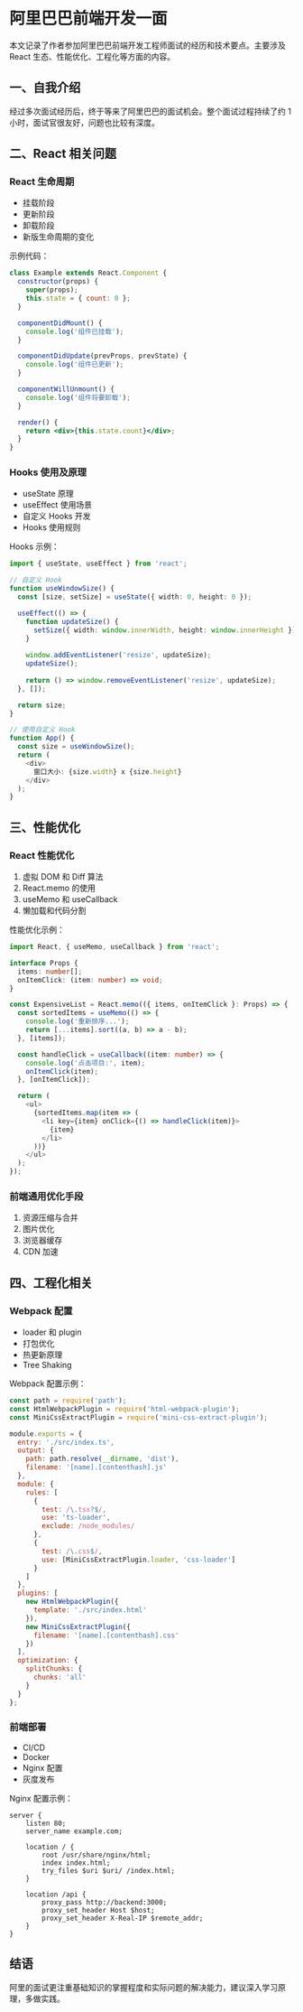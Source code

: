 # 阿里巴巴前端开发一面

本文记录了作者参加阿里巴巴前端开发工程师面试的经历和技术要点。主要涉及 React 生态、性能优化、工程化等方面的内容。

## 一、自我介绍

经过多次面试经历后，终于等来了阿里巴巴的面试机会。整个面试过程持续了约 1 小时，面试官很友好，问题也比较有深度。

## 二、React 相关问题

### React 生命周期
- 挂载阶段
- 更新阶段
- 卸载阶段
- 新版生命周期的变化

示例代码：

```jsx
class Example extends React.Component {
  constructor(props) {
    super(props);
    this.state = { count: 0 };
  }

  componentDidMount() {
    console.log('组件已挂载');
  }

  componentDidUpdate(prevProps, prevState) {
    console.log('组件已更新');
  }

  componentWillUnmount() {
    console.log('组件将要卸载');
  }

  render() {
    return <div>{this.state.count}</div>;
  }
}
```

### Hooks 使用及原理
- useState 原理
- useEffect 使用场景
- 自定义 Hooks 开发
- Hooks 使用规则

Hooks 示例：

```typescript
import { useState, useEffect } from 'react';

// 自定义 Hook
function useWindowSize() {
  const [size, setSize] = useState({ width: 0, height: 0 });

  useEffect(() => {
    function updateSize() {
      setSize({ width: window.innerWidth, height: window.innerHeight });
    }
    
    window.addEventListener('resize', updateSize);
    updateSize();
    
    return () => window.removeEventListener('resize', updateSize);
  }, []);

  return size;
}

// 使用自定义 Hook
function App() {
  const size = useWindowSize();
  return (
    <div>
      窗口大小: {size.width} x {size.height}
    </div>
  );
}
```

## 三、性能优化

### React 性能优化
1. 虚拟 DOM 和 Diff 算法
2. React.memo 的使用
3. useMemo 和 useCallback
4. 懒加载和代码分割

性能优化示例：

```typescript
import React, { useMemo, useCallback } from 'react';

interface Props {
  items: number[];
  onItemClick: (item: number) => void;
}

const ExpensiveList = React.memo(({ items, onItemClick }: Props) => {
  const sortedItems = useMemo(() => {
    console.log('重新排序...');
    return [...items].sort((a, b) => a - b);
  }, [items]);

  const handleClick = useCallback((item: number) => {
    console.log('点击项目:', item);
    onItemClick(item);
  }, [onItemClick]);

  return (
    <ul>
      {sortedItems.map(item => (
        <li key={item} onClick={() => handleClick(item)}>
          {item}
        </li>
      ))}
    </ul>
  );
});
```

### 前端通用优化手段
1. 资源压缩与合并
2. 图片优化
3. 浏览器缓存
4. CDN 加速

## 四、工程化相关

### Webpack 配置
- loader 和 plugin
- 打包优化
- 热更新原理
- Tree Shaking

Webpack 配置示例：

```javascript
const path = require('path');
const HtmlWebpackPlugin = require('html-webpack-plugin');
const MiniCssExtractPlugin = require('mini-css-extract-plugin');

module.exports = {
  entry: './src/index.ts',
  output: {
    path: path.resolve(__dirname, 'dist'),
    filename: '[name].[contenthash].js'
  },
  module: {
    rules: [
      {
        test: /\.tsx?$/,
        use: 'ts-loader',
        exclude: /node_modules/
      },
      {
        test: /\.css$/,
        use: [MiniCssExtractPlugin.loader, 'css-loader']
      }
    ]
  },
  plugins: [
    new HtmlWebpackPlugin({
      template: './src/index.html'
    }),
    new MiniCssExtractPlugin({
      filename: '[name].[contenthash].css'
    })
  ],
  optimization: {
    splitChunks: {
      chunks: 'all'
    }
  }
};
```

### 前端部署
- CI/CD
- Docker
- Nginx 配置
- 灰度发布

Nginx 配置示例：

```nginx
server {
    listen 80;
    server_name example.com;

    location / {
        root /usr/share/nginx/html;
        index index.html;
        try_files $uri $uri/ /index.html;
    }

    location /api {
        proxy_pass http://backend:3000;
        proxy_set_header Host $host;
        proxy_set_header X-Real-IP $remote_addr;
    }
}
```

## 结语

阿里的面试更注重基础知识的掌握程度和实际问题的解决能力，建议深入学习原理，多做实践。 